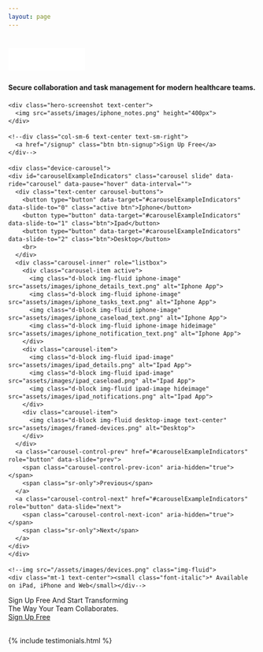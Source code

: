 ```yaml
---
layout: page
---
```


<div class="section top-section home">
  <div class="container">
    <h1 class="text-center heading">
      <img src="/assets/images/infinity.png" height="45">
    </h1>
    <h4 class="subheading">
      Secure collaboration and task management for modern healthcare teams.
    </h4>

    <div class="hero-screenshot text-center">
      <img src="assets/images/iphone_notes.png" height="400px">
    </div>

    <!--div class="col-sm-6 text-center text-sm-right">
      <a href="/signup" class="btn btn-signup">Sign Up Free</a>
    </div-->

    <div class="device-carousel">
    <div id="carouselExampleIndicators" class="carousel slide" data-ride="carousel" data-pause="hover" data-interval="">
      <div class="text-center carousel-buttons">
        <button type="button" data-target="#carouselExampleIndicators" data-slide-to="0" class="active btn">Iphone</button>
        <button type="button" data-target="#carouselExampleIndicators" data-slide-to="1" class="btn">Ipad</button>
        <button type="button" data-target="#carouselExampleIndicators" data-slide-to="2" class="btn">Desktop</button>
        <br>
      </div>
      <div class="carousel-inner" role="listbox">
        <div class="carousel-item active">
          <img class="d-block img-fluid iphone-image" src="assets/images/iphone_details_text.png" alt="Iphone App">
          <img class="d-block img-fluid iphone-image" src="assets/images/iphone_tasks_text.png" alt="Iphone App">
          <img class="d-block img-fluid iphone-image" src="assets/images/iphone_caseload_text.png" alt="Iphone App">
          <img class="d-block img-fluid iphone-image hideimage" src="assets/images/iphone_notification_text.png" alt="Iphone App">
        </div>
        <div class="carousel-item">
          <img class="d-block img-fluid ipad-image" src="assets/images/ipad_details.png" alt="Ipad App">
          <img class="d-block img-fluid ipad-image" src="assets/images/ipad_caseload.png" alt="Ipad App">
          <img class="d-block img-fluid ipad-image hideimage" src="assets/images/ipad_notifications.png" alt="Ipad App">
        </div>
        <div class="carousel-item">
          <img class="d-block img-fluid desktop-image text-center" src="assets/images/framed-devices.png" alt="Desktop">
        </div>
      </div>
      <a class="carousel-control-prev" href="#carouselExampleIndicators" role="button" data-slide="prev">
        <span class="carousel-control-prev-icon" aria-hidden="true"></span>
        <span class="sr-only">Previous</span>
      </a>
      <a class="carousel-control-next" href="#carouselExampleIndicators" role="button" data-slide="next">
        <span class="carousel-control-next-icon" aria-hidden="true"></span>
        <span class="sr-only">Next</span>
      </a>
    </div>
    </div>

    <!--img src="/assets/images/devices.png" class="img-fluid">
    <div class="mt-1 text-center"><small class="font-italic">* Available on iPad, iPhone and Web</small></div-->
  </div>
</div>

<div class="container-fluid signup2">
  <div class="row">
    <div class="col-md-6 text-center text-sm-left collab">
      Sign Up Free And Start Transforming<br>The Way Your Team Collaborates.
    </div>
    <div class="col-md-6 text-center text-sm-right">
      <a href="/signup" class="btn btn-signup">Sign Up Free</a>
    </div>
  </div>
</div>

<!--div class= "section signup container-fluid test2">
  <div class="row">
    <div class="col-6">
      TESTING
    </div>
    <div class="col-6">
      TESTING2
    </div>
  </div>
</div-->

<br>

<!--div class="section features features-index">
  <div class="container">
    <div class="row">
      <div class="col-md-3-3 text-center">
        <a href="/features#caseload" class="feature-link">
        <h4>
          <i class="fa fa-2x fa-list feature-icon"></i>
        </h4>
        <p class="feature-title">
        Caseload
        </p>
        <p>Manage and prioritise your caseload</p>
      </a>
      </div>
      <div class="col-md-3-3 text-center">
        <a href="/features#tasks" class="feature-link">
        <h4>
          <i class="fa fa-2x fa-check-square-o feature-icon"></i>
        </h4>
        <p class="feature-title">
        Tasks
        </p>
        <p>
        Create and track clinical tasks
        </p>
        </a>
      </div>
      <div class="col-md-3-3 text-center">
        <a href="/features#collaboration" class="feature-link">
        <h4>
          <i class="fa fa-2x fa-users feature-icon"></i>
        </h4>
        <p class="feature-title">
        Collaboration
        </p>
        <p>
        Share and handover with your team
        </p>
        </a>
      </div>
      <div class="col-md-3-3 text-center">
        <a href="/features#notifications" class="feature-link">
        <h4>
          <i class="fa fa-2x fa-bell-o feature-icon"></i>
        </h4>
        <p class="feature-title">
        Notifications
        </p>
        <p>
        Receive alerts and reminders
        </p>
        </a>
      </div>
    </div>
    <p class="text-center cta-button">
    <a href="/signup" class="btn btn-signup btn-ih-alt btn-lg">Sign up free</a>
    </p>
  </div>
</div-->

{% include testimonials.html %}
    </div>
    </div>
